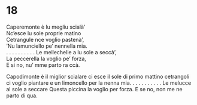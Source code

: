 # 18  
  
Caperemonte è lu megliu scialà’  
Nc’esce lu sole proprie matino  
Cetrangule nce voglio pastenà’,  
’Nu lamunciello pe’ nennella mia.  
. . . . . . . . . .
Le mellechelle a lu sole a seccà’,  
La peccerella la voglio pe’ forza,  
E si no, nu’ mme parto ra ccà.

Capodimonte è il miglior scialare
ci esce il sole di primo mattino
cetrangoli ci voglio piantare
e un limoncello per la nenna mia.
. . . . . . . . . .
Le melucce al sole a seccare
Questa piccina la voglio per forza.
E se no, non me ne parto di qua.

